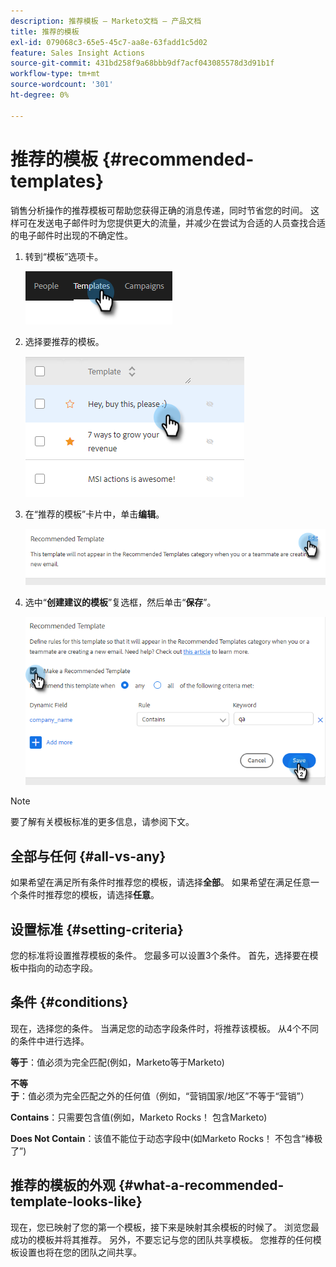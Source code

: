 ```yaml
---
description: 推荐模板 — Marketo文档 — 产品文档
title: 推荐的模板
exl-id: 079068c3-65e5-45c7-aa8e-63fadd1c5d02
feature: Sales Insight Actions
source-git-commit: 431bd258f9a68bbb9df7acf043085578d3d91b1f
workflow-type: tm+mt
source-wordcount: '301'
ht-degree: 0%

---
```


# 推荐的模板 {#recommended-templates}

销售分析操作的推荐模板可帮助您获得正确的消息传递，同时节省您的时间。 这样可在发送电子邮件时为您提供更大的流量，并减少在尝试为合适的人员查找合适的电子邮件时出现的不确定性。

1. 转到“模板”选项卡。

   ![](assets/recommended-templates-1.png)

1. 选择要推荐的模板。

   ![](assets/recommended-templates-2.png)

1. 在“推荐的模板”卡片中，单击&#x200B;**编辑**。

   ![](assets/recommended-templates-3.png)

1. 选中“**创建建议的模板**”复选框，然后单击“**保存**”。

   ![](assets/recommended-templates-4.png)

>[!NOTE]
>
>要了解有关模板标准的更多信息，请参阅下文。

## 全部与任何 {#all-vs-any}

如果希望在满足所有条件时推荐您的模板，请选择&#x200B;**全部**。 如果希望在满足任意一个条件时推荐您的模板，请选择&#x200B;**任意**。

## 设置标准 {#setting-criteria}

您的标准将设置推荐模板的条件。 您最多可以设置3个条件。 首先，选择要在模板中指向的动态字段。

## 条件 {#conditions}

现在，选择您的条件。 当满足您的动态字段条件时，将推荐该模板。 从4个不同的条件中进行选择。

**等于**：值必须为完全匹配(例如，Marketo等于Marketo)

**不等于**：值必须为完全匹配之外的任何值（例如，“营销国家/地区”不等于“营销”）

**Contains**：只需要包含值(例如，Marketo Rocks！ 包含Marketo)

**Does Not Contain**：该值不能位于动态字段中(如Marketo Rocks！ 不包含“棒极了”)

## 推荐的模板的外观 {#what-a-recommended-template-looks-like}

现在，您已映射了您的第一个模板，接下来是映射其余模板的时候了。 浏览您最成功的模板并将其推荐。 另外，不要忘记与您的团队共享模板。 您推荐的任何模板设置也将在您的团队之间共享。
